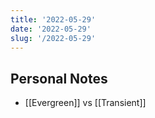 ```yaml
---
title: '2022-05-29'
date: '2022-05-29'
slug: '/2022-05-29'
---
```


## Personal Notes

- [[Evergreen]] vs [[Transient]]
